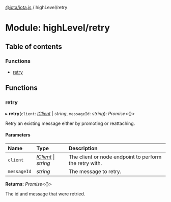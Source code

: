 [@iota/iota.js](../README.md) / highLevel/retry

# Module: highLevel/retry

## Table of contents

### Functions

- [retry](highlevel_retry.md#retry)

## Functions

### retry

▸ **retry**(`client`: [*IClient*](../interfaces/models_iclient.iclient.md) \| *string*, `messageId`: *string*): *Promise*<{}\>

Retry an existing message either by promoting or reattaching.

#### Parameters

| Name | Type | Description |
| :------ | :------ | :------ |
| `client` | [*IClient*](../interfaces/models_iclient.iclient.md) \| *string* | The client or node endpoint to perform the retry with. |
| `messageId` | *string* | The message to retry. |

**Returns:** *Promise*<{}\>

The id and message that were retried.
